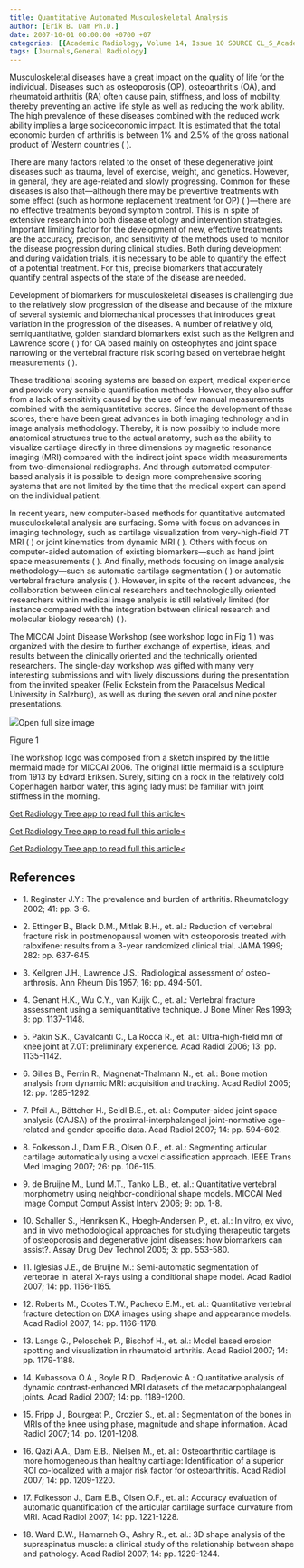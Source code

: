 ```yaml
---
title: Quantitative Automated Musculoskeletal Analysis
author: [Erik B. Dam Ph.D.]
date: 2007-10-01 00:00:00 +0700 +07
categories: [{Academic Radiology, Volume 14, Issue 10 SOURCE CL_S_AcademicRadiologyVolume14Issue10 1}]
tags: [Journals,General Radiology]
---
```

Musculoskeletal diseases have a great impact on the quality of life for the individual. Diseases such as osteoporosis (OP), osteoarthritis (OA), and rheumatoid arthritis (RA) often cause pain, stiffness, and loss of mobility, thereby preventing an active life style as well as reducing the work ability. The high prevalence of these diseases combined with the reduced work ability implies a large socioeconomic impact. It is estimated that the total economic burden of arthritis is between 1% and 2.5% of the gross national product of Western countries ( ).

There are many factors related to the onset of these degenerative joint diseases such as trauma, level of exercise, weight, and genetics. However, in general, they are age-related and slowly progressing. Common for these diseases is also that—although there may be preventive treatments with some effect (such as hormone replacement treatment for OP) ( )—there are no effective treatments beyond symptom control. This is in spite of extensive research into both disease etiology and intervention strategies. Important limiting factor for the development of new, effective treatments are the accuracy, precision, and sensitivity of the methods used to monitor the disease progression during clinical studies. Both during development and during validation trials, it is necessary to be able to quantify the effect of a potential treatment. For this, precise biomarkers that accurately quantify central aspects of the state of the disease are needed.

Development of biomarkers for musculoskeletal diseases is challenging due to the relatively slow progression of the disease and because of the mixture of several systemic and biomechanical processes that introduces great variation in the progression of the diseases. A number of relatively old, semiquantitative, golden standard biomarkers exist such as the Kellgren and Lawrence score ( ) for OA based mainly on osteophytes and joint space narrowing or the vertebral fracture risk scoring based on vertebrae height measurements ( ).

These traditional scoring systems are based on expert, medical experience and provide very sensible quantification methods. However, they also suffer from a lack of sensitivity caused by the use of few manual measurements combined with the semiquantitative scores. Since the development of these scores, there have been great advances in both imaging technology and in image analysis methodology. Thereby, it is now possibly to include more anatomical structures true to the actual anatomy, such as the ability to visualize cartilage directly in three dimensions by magnetic resonance imaging (MRI) compared with the indirect joint space width measurements from two-dimensional radiographs. And through automated computer-based analysis it is possible to design more comprehensive scoring systems that are not limited by the time that the medical expert can spend on the individual patient.

In recent years, new computer-based methods for quantitative automated musculoskeletal analysis are surfacing. Some with focus on advances in imaging technology, such as cartilage visualization from very-high-field 7T MRI ( ) or joint kinematics from dynamic MRI ( ). Others with focus on computer-aided automation of existing biomarkers—such as hand joint space measurements ( ). And finally, methods focusing on image analysis methodology—such as automatic cartilage segmentation ( ) or automatic vertebral fracture analysis ( ). However, in spite of the recent advances, the collaboration between clinical researchers and technologically oriented researchers within medical image analysis is still relatively limited (for instance compared with the integration between clinical research and molecular biology research) ( ).

The MICCAI Joint Disease Workshop (see workshop logo in  Fig 1 ) was organized with the desire to further exchange of expertise, ideas, and results between the clinically oriented and the technically oriented researchers. The single-day workshop was gifted with many very interesting submissions and with lively discussions during the presentation from the invited speaker (Felix Eckstein from the Paracelsus Medical University in Salzburg), as well as during the seven oral and nine poster presentations.

![](https://d1niluoi1dd30v.cloudfront.net/10766332/S1076633207X00916/S1076633207003960/gr1.jpg?Signature=Zz8351XBawncq09-dSQ%7EfdWy8I2Osit3mPlkK-vmcx8Ar3AF04uzXfpmpNHcxSjuc4j1fISqpxhwKDEtFDtNIDvaoF%7EM6WaZgN8BebY43HEM3nwhzy-TCeTy%7EPHtTv5LGiqifs6GIfgO%7EBJ6xVoKrEDhT4uL-ov7i%7E2ooMn3q6Y_&Expires=1669518978&Key-Pair-Id=APKAICLNFGBCWWYGVIZQ)Open full size image

Figure 1


The workshop logo was composed from a sketch inspired by the little mermaid made for MICCAI 2006. The original little mermaid is a sculpture from 1913 by Edvard Eriksen. Surely, sitting on a rock in the relatively cold Copenhagen harbor water, this aging lady must be familiar with joint stiffness in the morning.


[Get Radiology Tree app to read full this article<](https://clinicalpub.com/app)

[Get Radiology Tree app to read full this article<](https://clinicalpub.com/app)

[Get Radiology Tree app to read full this article<](https://clinicalpub.com/app)

## References

- 1\. Reginster J.Y.: The prevalence and burden of arthritis. Rheumatology 2002; 41: pp. 3-6.


- 2\. Ettinger B., Black D.M., Mitlak B.H., et. al.: Reduction of vertebral fracture risk in postmenopausal women with osteoporosis treated with raloxifene: results from a 3-year randomized clinical trial. JAMA 1999; 282: pp. 637-645.


- 3\. Kellgren J.H., Lawrence J.S.: Radiological assessment of osteo-arthrosis. Ann Rheum Dis 1957; 16: pp. 494-501.


- 4\. Genant H.K., Wu C.Y., van Kuijk C., et. al.: Vertebral fracture assessment using a semiquantitative technique. J Bone Miner Res 1993; 8: pp. 1137-1148.


- 5\. Pakin S.K., Cavalcanti C., La Rocca R., et. al.: Ultra-high-field mri of knee joint at 7.0T: preliminary experience. Acad Radiol 2006; 13: pp. 1135-1142.


- 6\. Gilles B., Perrin R., Magnenat-Thalmann N., et. al.: Bone motion analysis from dynamic MRI: acquisition and tracking. Acad Radiol 2005; 12: pp. 1285-1292.


- 7\. Pfeil A., Böttcher H., Seidl B.E., et. al.: Computer-aided joint space analysis (CAJSA) of the proximal-interphalangeal joint-normative age-related and gender specific data. Acad Radiol 2007; 14: pp. 594-602.


- 8\. Folkesson J., Dam E.B., Olsen O.F., et. al.: Segmenting articular cartilage automatically using a voxel classification approach. IEEE Trans Med Imaging 2007; 26: pp. 106-115.


- 9\. de Bruijne M., Lund M.T., Tanko L.B., et. al.: Quantitative vertebral morphometry using neighbor-conditional shape models. MICCAI Med Image Comput Comput Assist Interv 2006; 9: pp. 1-8.


- 10\. Schaller S., Henriksen K., Hoegh-Andersen P., et. al.: In vitro, ex vivo, and in vivo methodological approaches for studying therapeutic targets of osteoporosis and degenerative joint diseases: how biomarkers can assist?. Assay Drug Dev Technol 2005; 3: pp. 553-580.


- 11\. Iglesias J.E., de Bruijne M.: Semi-automatic segmentation of vertebrae in lateral X-rays using a conditional shape model. Acad Radiol 2007; 14: pp. 1156-1165.


- 12\. Roberts M., Cootes T.W., Pacheco E.M., et. al.: Quantitative vertebral fracture detection on DXA images using shape and appearance models. Acad Radiol 2007; 14: pp. 1166-1178.


- 13\. Langs G., Peloschek P., Bischof H., et. al.: Model based erosion spotting and visualization in rheumatoid arthritis. Acad Radiol 2007; 14: pp. 1179-1188.


- 14\. Kubassova O.A., Boyle R.D., Radjenovic A.: Quantitative analysis of dynamic contrast-enhanced MRI datasets of the metacarpophalangeal joints. Acad Radiol 2007; 14: pp. 1189-1200.


- 15\. Fripp J., Bourgeat P., Crozier S., et. al.: Segmentation of the bones in MRIs of the knee using phase, magnitude and shape information. Acad Radiol 2007; 14: pp. 1201-1208.


- 16\. Qazi A.A., Dam E.B., Nielsen M., et. al.: Osteoarthritic cartilage is more homogeneous than healthy cartilage: Identification of a superior ROI co-localized with a major risk factor for osteoarthritis. Acad Radiol 2007; 14: pp. 1209-1220.


- 17\. Folkesson J., Dam E.B., Olsen O.F., et. al.: Accuracy evaluation of automatic quantification of the articular cartilage surface curvature from MRI. Acad Radiol 2007; 14: pp. 1221-1228.


- 18\. Ward D.W., Hamarneh G., Ashry R., et. al.: 3D shape analysis of the supraspinatus muscle: a clinical study of the relationship between shape and pathology. Acad Radiol 2007; 14: pp. 1229-1244.